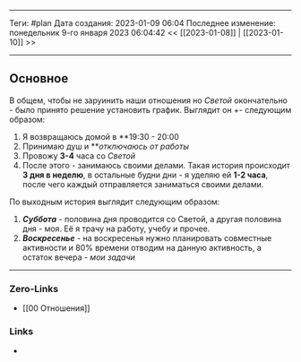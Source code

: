 ___
Теги: #plan 
Дата создания: 2023-01-09 06:04 
Последнее изменение: понедельник 9-го января 2023 06:04:42
<< [[2023-01-08]] | [[2023-01-10]] >> 
___
## Основное

В общем, чтобы не заруинить наши отношения но *Светой* окончательно - было принято решение установить график. Выглядит он +- следующим образом:
1. Я возвращаюсь домой в **19:30 - 20:00
2. Принимаю душ и ***отключаюсь от работы*
3. Провожу **3-4** часа со *Светой*
4. После этого - занимаюсь своими делами.
Такая история происходит **3 дня в неделю**, в остальные будни дни - я уделяю ей **1-2 часа**, после чего каждый отправляется заниматься своими делами.

По выходным история выглядит следующим образом:
1. ***Суббота*** - половина дня проводится со Светой, а другая половина дня - моя. Её я трачу на работу, учебу и прочее.
2. ***Воскресенье*** - на воскресенья нужно планировать совместные активности и 80% времени отводим на данную активность, а остаток вечера - *мои задачи*

___
### Zero-Links
- [[00 Отношения]]
  
### Links
- 
